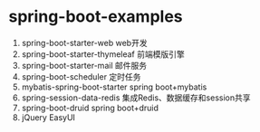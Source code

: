 # spring-boot-examples

1. spring-boot-starter-web web开发
2. spring-boot-starter-thymeleaf 前端模版引擎
3. spring-boot-starter-mail 邮件服务
4. spring-boot-scheduler 定时任务
5. mybatis-spring-boot-starter spring boot+mybatis
6. spring-session-data-redis 集成Redis、数据缓存和session共享
7. spring-boot-druid spring boot+druid
8. jQuery EasyUI
